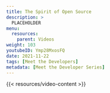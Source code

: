 ```yaml
---
title: The Spirit of Open Source
description: >
  PLACEHOLDER
menu:
  resources:
    parent: Videos
weight: 103
youtubeID: Ymp28MxosFQ
date: 2021-11-22
tags: [Meet the Developers]
metadata: [Meet the Developer Series]
---
```


{{< resources/video-content >}}

